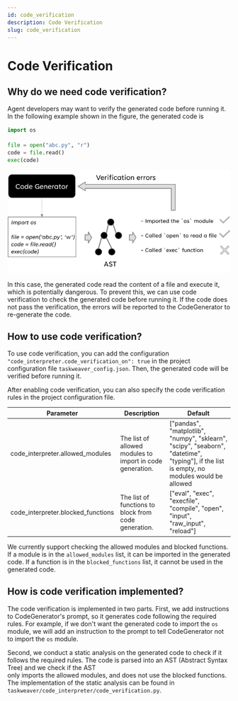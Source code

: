```yaml
---
id: code_verification
description: Code Verification
slug: code_verification
---
```


# Code Verification

## Why do we need code verification?
Agent developers may want to verify the generated code before running it.
In the following example shown in the figure, the generated code is 
```python
import os

file = open("abc.py", "r")
code = file.read()
exec(code)
```

![Code verification workflow](./../static/img/code_verification.png)


In this case, the generated code read the content of a file and execute it, which is potentially dangerous.
To prevent this, we can use code verification to check the generated code before running it.
If the code does not pass the verification, the errors will be reported to the CodeGenerator to re-generate the code.

## How to use code verification?
To use code verification, you can add the configuration `"code_interpreter.code_verification_on": true`
in the project configuration file `taskweaver_config.json`.
Then, the generated code will be verified before running it.

After enabling code verification, you can also specify the code verification rules in the project configuration file.

| Parameter	                          | Description	                                              | Default                                                                                                                                    |
|-------------------------------------|-----------------------------------------------------------|--------------------------------------------------------------------------------------------------------------------------------------------|
| code_interpreter.allowed_modules	   | The list of allowed modules to import in code generation. | 	["pandas", "matplotlib", "numpy", "sklearn", "scipy", "seaborn", "datetime", "typing"], if the list is empty, no modules would be allowed |
| code_interpreter.blocked_functions	 | The list of functions to block from code generation.      | 	["eval", "exec", "execfile", "compile", "open", "input", "raw_input", "reload"]                                                           |

We currently support checking the allowed modules and blocked functions.
If a module is in the `allowed_modules` list, it can be imported in the generated code.
If a function is in the `blocked_functions` list, it cannot be used in the generated code.

## How is code verification implemented?
The code verification is implemented in two parts.
First, we add instructions to CodeGenerator's prompt, so it generates code following the required rules.
For example, if we don't want the generated code to import the `os` module, 
we will add an instruction to the prompt to tell CodeGenerator not to import the `os` module.

Second, we conduct a static analysis on the generated code to check if it follows the required rules.
The code is parsed into an AST (Abstract Syntax Tree) and we check if the AST  
only imports the allowed modules, and does not use the blocked functions.
The implementation of the static analysis can be found in `taskweaver/code_interpreter/code_verification.py`.

